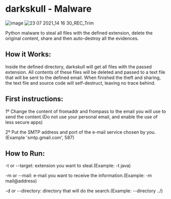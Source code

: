 # darkskull - Malware 
![image](https://user-images.githubusercontent.com/65406173/126813287-6e373379-9163-4a07-983d-31ee17678f3b.png)
![23 07 2021_14 16 30_REC_Trim](https://user-images.githubusercontent.com/65406173/126818664-e8a439ed-33de-4e78-88e2-8eff28a1cd34.gif)

Python malware to steal all files with the defined extension, delete the original content, share and then auto-destroy all the evidences.

## How it Works:
Inside the defined directory, darkskull will get all files with the passed extension. All contents of these files will be deleted and passed to a text file that will be sent to the defined email. When finished the theft and sharing, the text file and source code will self-destruct, leaving no trace behind.

## First instructions:
1º Change the content of fromaddr and frompass to the email you will use to send the content.(Do not use your personal email, and enable the use of less secure apps)

2º Put the SMTP address and port of the e-mail service chosen by you.(Example 'smtp.gmail.com', 587)
  
## How to Run:

-t or --target: extension you want to steal.(Example: -t java)

-m or --mail: e-mail you want to receive the information.(Example: -m mail@address)

-d or --directory: directory that will do the search.(Example: --directory ../)



